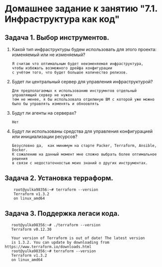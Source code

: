 # Домашнее задание к занятию "7.1. Инфраструктура как код"

## Задача 1. Выбор инструментов. 
 
1. Какой тип инфраструктуры будем использовать для этого проекта: изменяемый или не изменяемый?

       Я считаю что оптимальным будет неизменяемая инфраструктура, 
       чтобы избежать возможного дрейфа конфигурации 
       с учётом того, что будет большое количество релизов. 

1. Будет ли центральный сервер для управления инфраструктурой?

       Для предполагаемых к использованию инструмнтов отдельный управляющий сервер не нужен 
       тем не менее, я бы использовала отделюную ВМ с которой уже можно было бы управлять изменять и обноовлять

1. Будут ли агенты на серверах?

       Нет

1. Будут ли использованы средства для управления конфигурацией или инициализации ресурсов? 

       Безусловно да,  как минимум на старте Packer, Terraform, Ansible,  Docker. 
       К сожалению на данный момент мне сложно выбрать более оптимальное решения 
       в связи с недостаточностью моих знаний о других инструментах. 
 

## Задача 2. Установка терраформ. 

        root@yulka98356:~# terraform --version
        Terraform v1.3.2
        on linux_amd64

## Задача 3. Поддержка легаси кода. 

       root@yulka98356:~# ./terraform --version
       Terraform v0.12.30

       Your version of Terraform is out of date! The latest version
       is 1.3.2. You can update by downloading from https://www.terraform.io/downloads.html
       root@yulka98356:~# terraform --version
       Terraform v1.3.2
       on linux_amd64
